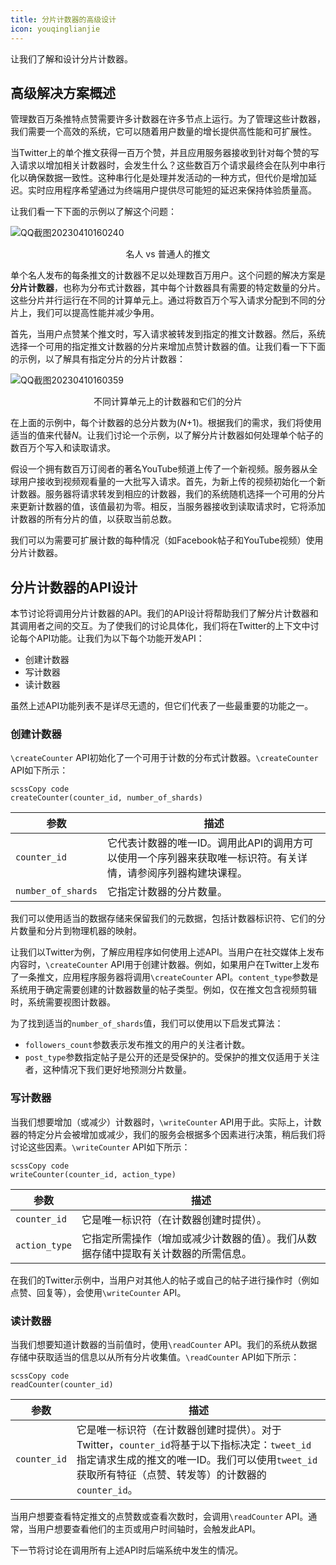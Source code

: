 ```yaml
---
title: 分片计数器的高级设计
icon: youqinglianjie
---
```



让我们了解和设计分片计数器。

## 高级解决方案概述

管理数百万条推特点赞需要许多计数器在许多节点上运行。为了管理这些计数器，我们需要一个高效的系统，它可以随着用户数量的增长提供高性能和可扩展性。

当Twitter上的单个推文获得一百万个赞，并且应用服务器接收到针对每个赞的写入请求以增加相关计数器时，会发生什么？这些数百万个请求最终会在队列中串行化以确保数据一致性。这种串行化是处理并发活动的一种方式，但代价是增加延迟。实时应用程序希望通过为终端用户提供尽可能短的延迟来保持体验质量高。

让我们看一下下面的示例以了解这个问题：

![QQ截图20230410160240](/img/24-Sharded%20Counters/QQ%E6%88%AA%E5%9B%BE20230410160240.png)

<center>名人 vs 普通人的推文</center>

单个名人发布的每条推文的计数器不足以处理数百万用户。这个问题的解决方案是 **分片计数器**，也称为分布式计数器，其中每个计数器具有需要的特定数量的分片。这些分片并行运行在不同的计算单元上。通过将数百万个写入请求分配到不同的分片上，我们可以提高性能并减少争用。

首先，当用户点赞某个推文时，写入请求被转发到指定的推文计数器。然后，系统选择一个可用的指定推文计数器的分片来增加点赞计数器的值。让我们看一下下面的示例，以了解具有指定分片的分片计数器：

![QQ截图20230410160359](/img/24-Sharded%20Counters/QQ%E6%88%AA%E5%9B%BE20230410160359.png)

<center>不同计算单元上的计数器和它们的分片</center>

在上面的示例中，每个计数器的总分片数为(*N*+1)。根据我们的需求，我们将使用适当的值来代替*N*。让我们讨论一个示例，以了解分片计数器如何处理单个帖子的数百万个写入和读取请求。

假设一个拥有数百万订阅者的著名YouTube频道上传了一个新视频。服务器从全球用户接收到视频观看量的一大批写入请求。首先，为新上传的视频初始化一个新计数器。服务器将请求转发到相应的计数器，我们的系统随机选择一个可用的分片来更新计数器的值，该值最初为零。相反，当服务器接收到读取请求时，它将添加计数器的所有分片的值，以获取当前总数。

我们可以为需要可扩展计数的每种情况（如Facebook帖子和YouTube视频）使用分片计数器。

## 分片计数器的API设计

本节讨论将调用分片计数器的API。我们的API设计将帮助我们了解分片计数器和其调用者之间的交互。为了使我们的讨论具体化，我们将在Twitter的上下文中讨论每个API功能。让我们为以下每个功能开发API：

- 创建计数器
- 写计数器
- 读计数器

虽然上述API功能列表不是详尽无遗的，但它们代表了一些最重要的功能之一。

### 创建计数器

`\createCounter` API初始化了一个可用于计数的分布式计数器。`\createCounter` API如下所示：

```
scssCopy code
createCounter(counter_id, number_of_shards)
```

| **参数**           | **描述**                                                     |
| ------------------ | ------------------------------------------------------------ |
| `counter_id`       | 它代表计数器的唯一ID。调用此API的调用方可以使用一个序列器来获取唯一标识符。有关详情，请参阅序列器构建块课程。 |
| `number_of_shards` | 它指定计数器的分片数量。                                     |

我们可以使用适当的数据存储来保留我们的元数据，包括计数器标识符、它们的分片数量和分片到物理机器的映射。

让我们以Twitter为例，了解应用程序如何使用上述API。当用户在社交媒体上发布内容时，`\createCounter` API用于创建计数器。例如，如果用户在Twitter上发布了一条推文，应用程序服务器将调用`\createCounter` API。`content_type`参数是系统用于确定需要创建的计数器数量的帖子类型。例如，仅在推文包含视频剪辑时，系统需要视图计数器。

为了找到适当的`number_of_shards`值，我们可以使用以下启发式算法：

- `followers_count`参数表示发布推文的用户的关注者计数。
- `post_type`参数指定帖子是公开的还是受保护的。受保护的推文仅适用于关注者，这种情况下我们更好地预测分片数量。

### 写计数器

当我们想要增加（或减少）计数器时，`\writeCounter` API用于此。实际上，计数器的特定分片会被增加或减少，我们的服务会根据多个因素进行决策，稍后我们将讨论这些因素。`\writeCounter` API如下所示：

```
scssCopy code
writeCounter(counter_id, action_type)
```

| **参数**      | **描述**                                                     |
| ------------- | ------------------------------------------------------------ |
| `counter_id`  | 它是唯一标识符（在计数器创建时提供）。                       |
| `action_type` | 它指定所需操作（增加或减少计数器的值）。我们从数据存储中提取有关计数器的所需信息。 |

在我们的Twitter示例中，当用户对其他人的帖子或自己的帖子进行操作时（例如点赞、回复等），会使用`\writeCounter` API。

### 读计数器

当我们想要知道计数器的当前值时，使用`\readCounter` API。我们的系统从数据存储中获取适当的信息以从所有分片收集值。`\readCounter` API如下所示：

```
scssCopy code
readCounter(counter_id)
```

| **参数**     | **描述**                                                     |
| ------------ | ------------------------------------------------------------ |
| `counter_id` | 它是唯一标识符（在计数器创建时提供）。对于Twitter，`counter_id`将基于以下指标决定：`tweet_id`指定请求生成的推文的唯一ID。我们可以使用`tweet_id`获取所有特征（点赞、转发等）的计数器的`counter_id`。 |

当用户想要查看特定推文的点赞数或查看次数时，会调用`\readCounter` API。通常，当用户想要查看他们的主页或用户时间轴时，会触发此API。

下一节将讨论在调用所有上述API时后端系统中发生的情况。